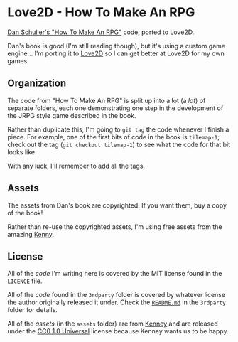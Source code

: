 # Love2D - How To Make An RPG

[Dan Schuller's "How To Make An RPG"](https://howtomakeanrpg.com/) code,
ported to Love2D.

Dan's book is good (I'm still reading though), but it's using a custom game
engine... I'm porting it to [Love2D](https://love2d.org/) so I can get better
at Love2D for my own games.

## Organization

The code from "How To Make An RPG" is split up into a lot (a _lot_) of
separate folders, each one demonstrating one step in the development of the
JRPG style game described in the book.

Rather than duplicate this, I'm going to `git tag` the code whenever I
finish a piece. For example, one of the first bits of code in the book is
`tilemap-1`; check out the tag (`git checkout tilemap-1`) to see what the
code for that bit looks like.

With any luck, I'll remember to add all the tags.

## Assets

The assets from Dan's book are copyrighted. If you want them, buy a copy of
the book!

Rather than re-use the copyrighted assets, I'm using free assets from the
amazing [Kenny](https://kenney.nl/).

## License

All of the _code_ I'm writing here is covered by the MIT license found in the
[`LICENCE`](LICENSE) file.

All of the _code_ found in the `3rdparty` folder is covered by whatever
license the author originally released it under. Check the
[`README.md`](3rdparty/README.md) in the `3rdparty` folder for details.

All of the _assets_ (in the `assets` folder) are from
[Kenney](https://kenney.nl/) and are released under the
[CC0 1.0 Universal](https://creativecommons.org/publicdomain/zero/1.0/)
license because Kenney wants us to be happy.
